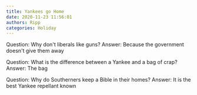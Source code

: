 ```yaml
---
title: Yankees go Home
date: 2020-11-23 11:56:01
authors: Ripp
categories: Holiday
---
```


 Question:  Why don't liberals like guns?
Answer: Because the government doesn't give them away

Question: What is the difference between a Yankee and a bag of crap?
Answer:  The bag

Question: Why do Southerners keep a Bible in their homes?
Answer: It is the best Yankee repellant known